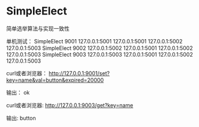 # SimpleElect
简单选举算法与实现一致性


单机测试：
SimpleElect 9001 127.0.0.1:5001 127.0.0.1:5001 127.0.0.1:5002 127.0.0.1:5003
SimpleElect 9002 127.0.0.1:5002 127.0.0.1:5001 127.0.0.1:5002 127.0.0.1:5003
SimpleElect 9003 127.0.0.1:5003 127.0.0.1:5001 127.0.0.1:5002 127.0.0.1:5003


curl或者浏览器：
http://127.0.0.1:9001/set?key=name&val=button&expired=20000

输出： ok

curl或者浏览器:
http://127.0.0.1:9003/get?key=name

输出: button




